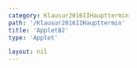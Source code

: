 ```yaml
---
category: Klausur2016IIHaupttermin
path: '/Klausur2016IIHaupttermin'
title: 'AppletB2'
type: 'Applet'

layout: nil
---
```

<link type="text/css" href="https://cdnjs.cloudflare.com/ajax/libs/jsxgraph/0.99.6/jsxgraph.css"><link rel="stylesheet" type="text/css" href="//cdnjs.cloudflare.com/ajax/libs/jsxgraph/0.99.7/jsxgraph.css" />
<div id="4cc640a7-eec1-499d-9817-c4f2c12a35a1" class="jxgbox" style="width:500px; height:500px">
<script type="text/javascript">
    (function() {
const board = JXG.JSXGraph.initBoard('4cc640a7-eec1-499d-9817-c4f2c12a35a1', {
    							boundingbox: [-1, 11, 13, -3],
                  axis: false
                  
              });
              
var C = board.create('point', [0,0], {name:'C', fixed:true, color:'blue', size:2, label:{fontsize:15, offset:[-15, 0]}});
var A = board.create('point', [10,0], {name:'A', fixed:true, color:'blue', size:2, label:{fontsize:15}});
var S = board.create('point', [10,9], {name:'S', fixed:true, color:'blue', size:2, label:{fontsize:15}});
var B = board.create('point', [3.5*Math.sin(45/180*Math.PI)+10, 3.5*Math.cos(45/180*Math.PI)], {name:'B', fixed:true, color:'blue', size:2, label:{fontsize:15}});

var ACS = board.create('angle', [A,C,S], {name:'&epsilon;', radius:1.5, label:{fontsize:18}});

var AC = board.create('segment', [C,A], {color:'blue'});
var CS = board.create('segment', [C,S], {color:'blue'});
var AB = board.create('segment', [A,B], {color:'blue'});
board.create('segment', [A,S], {color:'blue'});
board.create('segment', [B,S], {color:'blue'});
var BC = board.create('segment', [B,C], {color:'blue'});

var F = board.create('glider', [6,0, AC], {name:'F', color:'orange', size:2, label:{fontsize:15, offset:[0, -15]}});

var normal = board.create('functiongraph', [x => x-F.X()], {visible:false});
var E = board.create('intersection', [normal, BC], {name:'E', fixed:true, color:'green', size:2, label:{fontsize:15}});

var lineP = board.create('point', [function(){return E.X()+1;}, function(){return E.Y();}], {visible:false});
var line = board.create('line', [lineP, E], {visible:false});
var D = board.create('intersection', [line, AB], {name:'D', fixed:true, color:'green', size:2, label:{fontsize:15}});

var poly = board.create('polygon', [A,D,E,F], {fillColor:'red'});

var circle = board.create('circle', [S,2], {visible:false});

var T = board.create('intersection', [circle, CS, 1], {name:'T', fixed:true, color:'blue', size:2, label:{fontsize:15, offset:[-15,15]}});

board.create('segment', [F,T], {color:'green'});
board.create('segment', [E,T], {color:'green'});
board.create('segment', [A,T], {color:'green'});
board.create('segment', [D,T], {color:'green'});
board.create('segment', [F,A], {color:'green'});
board.create('segment', [F,E], {color:'green'});
board.create('segment', [E,D], {color:'green'});
board.create('segment', [D,A], {color:'green'});

var temp = board.create('point', [T.X(), 0], {visible:false});
board.create('segment', [temp, T], {color:'gray', strokeWidth:2});
board.create('segment', [temp, A], {color:'purple'});


var AT_l = board.create('text', [7, -1, function(){return 'x = |<span style="border-top:1px solid">AF</span>| = ' + JXG.toFixed(10 - F.X(), 2) + ' cm';}], {fontsize:18, fontcolor:'purple', colr:'purple'});
var EF_l = board.create('text', [1,-1, function(){return '|<span style="border-top:1px solid">EF</span>|(' + JXG.toFixed(10 - F.X(), 2) + ' cm) = ' +JXG.toFixed(-0.7*(10 - F.X())+7, 2) + ' cm';}], {fontsize:18});

var alpha = board.create('angle',  [T,F,C], {name:'&alpha;', orthotype:'sectordot', radius:1, label:{fontsize:18}});
var AT_l = board.create('text', [1,-2, function(){return '&alpha; = ' + JXG.toFixed(alpha.Value()/Math.PI*180, 2) + '°';}], {fontsize:18});
board.create('text', [10, 5.5, '9'], {fontsize:15});
board.create('text', [6, 1.54, '7'], {fontsize:15});
board.create('text', [5, -0.3, '10'], {fontsize:15});
board.create('text', [0, 6.3, function(){return 'h = ' + JXG.toFixed(T.Y(), 2) + 'cm';}], {fontsize:18});
board.create('text', [0, 5.5, function(){return 'A(' + JXG.toFixed(10 - F.X(), 2) + 'cm) = ' + JXG.toFixed((-0.7*(10 - F.X())+7) * (10 - F.X()), 2) + 'cm';}], {fontsize:18});

	})(); </script>
  </div>
